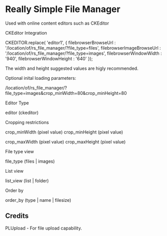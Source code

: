 # Really Simple File Manager

Used with online content editors such as CKEditor

CKEditor Integration

CKEDITOR.replace( 'editor1',
{
	filebrowserBrowseUrl : '/location/of/rs_file_manager/?file_type=files',
	filebrowserImageBrowseUrl : '/location/of/rs_file_manager/?file_type=images',
	filebrowserWindowWidth : '940',
 	filebrowserWindowHeight : '640'
});

The width and height suggested values are higly recommended.

Optional inital loading parameters:

/location/of/rs_file_manager/?file_type=images&crop_minWidth=80&crop_minHeight=80

Editor Type

editor (ckeditor)

Cropping restrictions

crop_minWidth (pixel value)
crop_minHeight (pixel value)

crop_maxWidth (pixel value)
crop_maxHeight (pixel value)

File type view

file_type (files | images)

List view

list_view (list | folder)

Order by

order_by (type | name | filesize)

Credits
----
PLUpload - For file upload capability.